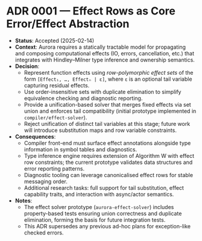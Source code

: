 # ADR 0001 — Effect Rows as Core Error/Effect Abstraction

- **Status**: Accepted (2025-02-14)
- **Context**: Aurora requires a statically tractable model for propagating and composing computational effects (IO, errors, cancellation, etc.) that integrates with Hindley–Milner type inference and ownership semantics.
- **Decision**:
  - Represent function effects using *row-polymorphic effect sets* of the form `[Effect₁, …, Effectₙ | ε]`, where `ε` is an optional tail variable capturing residual effects.
  - Use order-insensitive sets with duplicate elimination to simplify equivalence checking and diagnostic reporting.
  - Provide a unification-based solver that merges fixed effects via set union and enforces tail compatibility (initial prototype implemented in `compiler/effect-solver`).
  - Reject unification of distinct tail variables at this stage; future work will introduce substitution maps and row variable constraints.
- **Consequences**:
  - Compiler front-end must surface effect annotations alongside type information in symbol tables and diagnostics.
  - Type inference engine requires extension of Algorithm W with effect row constraints; the current prototype validates data structures and error reporting patterns.
  - Diagnostic tooling can leverage canonicalised effect rows for stable messaging order.
  - Additional research tasks: full support for tail substitution, effect capability traits, and interaction with async/actor semantics.
- **Notes**:
  - The effect solver prototype (`aurora-effect-solver`) includes property-based tests ensuring union correctness and duplicate elimination, forming the basis for future integration tests.
  - This ADR supersedes any previous ad-hoc plans for exception-like checked errors.
